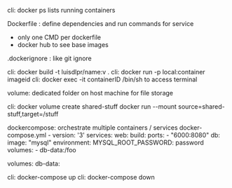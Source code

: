 cli: docker ps lists running containers

Dockerfile : define dependencies and run commands for service
- only one CMD per dockerfile
- docker hub to see base images

.dockerignore : like git ignore

cli: docker build -t luisdlpr/name:v .
cli: docker run -p local:container imageid
cli: docker exec -it containerID /bin/sh to access terminal

volume: dedicated folder on host machine for file storage

cli: docker volume create shared-stuff
docker run --mount source=shared-stuff,target=/stuff

dockercompose: orchestrate multiple containers / services
docker-compose.yml -
version: '3'
services:
  web:
    build:
    ports:
      - "6000:8080"
  db:
    image: "mysql"
    environment:
      MYSQL_ROOT_PASSWORD: password
    volumes:
      - db-data:/foo

volumes:
  db-data:

cli: docker-compose up
cli: docker-compose down
